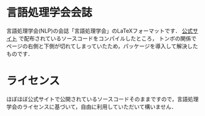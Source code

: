 # 言語処理学会会誌
言語処理学会(NLP)の会誌「言語処理学会」のLaTeXフォーマットです．
[公式サイト](https://www.anlp.jp/guide/guideline.html) で配布されているソースコードをコンパイルしたところ，
トンボの関係でページの右側と下側が切れてしまっていたため，パッケージを導入して解決したものです．

# ライセンス
ほぼほぼ公式サイトで公開されているソースコードそのままですので，言語処理学会のライセンスに基づいて，自由に利用していただいて構いません．

